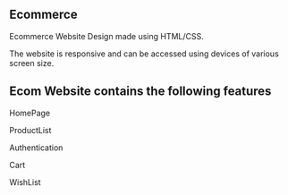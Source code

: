 <h2>Ecommerce</h2>
<p>Ecommerce Website Design made using HTML/CSS.</p>
<p>The website is responsive and can be accessed using devices of various screen size.</p>

<h2>Ecom Website contains the following features</h2>
<p>HomePage</p>
<p>ProductList</p>
<p>Authentication</p>
<p>Cart</p>
<p>WishList</p>
